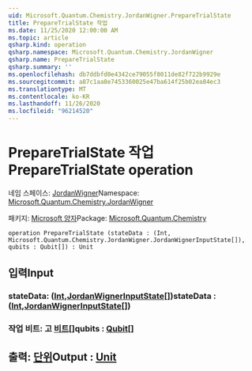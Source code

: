 ```yaml
---
uid: Microsoft.Quantum.Chemistry.JordanWigner.PrepareTrialState
title: PrepareTrialState 작업
ms.date: 11/25/2020 12:00:00 AM
ms.topic: article
qsharp.kind: operation
qsharp.namespace: Microsoft.Quantum.Chemistry.JordanWigner
qsharp.name: PrepareTrialState
qsharp.summary: ''
ms.openlocfilehash: db7ddbfd0e4342ce79055f8011de82f722b9929e
ms.sourcegitcommit: a87c1aa8e7453360025e47ba614f25b02ea84ec3
ms.translationtype: MT
ms.contentlocale: ko-KR
ms.lasthandoff: 11/26/2020
ms.locfileid: "96214520"
---
```

# <a name="preparetrialstate-operation"></a><span data-ttu-id="83c9a-102">PrepareTrialState 작업</span><span class="sxs-lookup"><span data-stu-id="83c9a-102">PrepareTrialState operation</span></span>

<span data-ttu-id="83c9a-103">네임 스페이스: [JordanWigner](xref:Microsoft.Quantum.Chemistry.JordanWigner)</span><span class="sxs-lookup"><span data-stu-id="83c9a-103">Namespace: [Microsoft.Quantum.Chemistry.JordanWigner](xref:Microsoft.Quantum.Chemistry.JordanWigner)</span></span>

<span data-ttu-id="83c9a-104">패키지: [Microsoft 양자](https://nuget.org/packages/Microsoft.Quantum.Chemistry)</span><span class="sxs-lookup"><span data-stu-id="83c9a-104">Package: [Microsoft.Quantum.Chemistry](https://nuget.org/packages/Microsoft.Quantum.Chemistry)</span></span>




```qsharp
operation PrepareTrialState (stateData : (Int, Microsoft.Quantum.Chemistry.JordanWigner.JordanWignerInputState[]), qubits : Qubit[]) : Unit
```


## <a name="input"></a><span data-ttu-id="83c9a-105">입력</span><span class="sxs-lookup"><span data-stu-id="83c9a-105">Input</span></span>

### <a name="statedata--intjordanwignerinputstate"></a><span data-ttu-id="83c9a-106">stateData: ([Int](xref:microsoft.quantum.lang-ref.int),[JordanWignerInputState](xref:Microsoft.Quantum.Chemistry.JordanWigner.JordanWignerInputState)[])</span><span class="sxs-lookup"><span data-stu-id="83c9a-106">stateData : ([Int](xref:microsoft.quantum.lang-ref.int),[JordanWignerInputState](xref:Microsoft.Quantum.Chemistry.JordanWigner.JordanWignerInputState)[])</span></span>




### <a name="qubits--qubit"></a><span data-ttu-id="83c9a-107">작업 비트: 고 [비트](xref:microsoft.quantum.lang-ref.qubit)[]</span><span class="sxs-lookup"><span data-stu-id="83c9a-107">qubits : [Qubit](xref:microsoft.quantum.lang-ref.qubit)[]</span></span>





## <a name="output--unit"></a><span data-ttu-id="83c9a-108">출력: [단위](xref:microsoft.quantum.lang-ref.unit)</span><span class="sxs-lookup"><span data-stu-id="83c9a-108">Output : [Unit](xref:microsoft.quantum.lang-ref.unit)</span></span>

